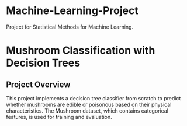 # Machine-Learning-Project
Project for Statistical Methods for Machine Learning.
# Mushroom Classification with Decision Trees

## Project Overview
This project implements a decision tree classifier from scratch to predict whether mushrooms are edible or poisonous based on their physical characteristics. The Mushroom dataset, which contains categorical features, is used for training and evaluation.
